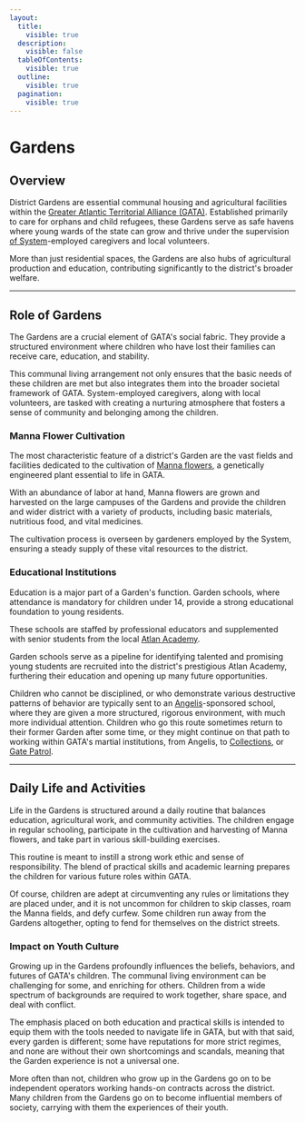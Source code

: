 ```yaml
---
layout:
  title:
    visible: true
  description:
    visible: false
  tableOfContents:
    visible: true
  outline:
    visible: true
  pagination:
    visible: true
---
```


# Gardens

## **Overview**

District Gardens are essential communal housing and agricultural facilities within the [Greater Atlantic Territorial Alliance (GATA)](../the-basics.md). Established primarily to care for orphans and child refugees, these Gardens serve as safe havens where young wards of the state can grow and thrive under the supervision [of System](../politics/the-system.md)-employed caregivers and local volunteers.&#x20;

More than just residential spaces, the Gardens are also hubs of agricultural production and education, contributing significantly to the district's broader welfare.

***

## **Role of Gardens**

The Gardens are a crucial element of GATA's social fabric. They provide a structured environment where children who have lost their families can receive care, education, and stability.

This communal living arrangement not only ensures that the basic needs of these children are met but also integrates them into the broader societal framework of GATA. System-employed caregivers, along with local volunteers, are tasked with creating a nurturing atmosphere that fosters a sense of community and belonging among the children.

### **Manna Flower Cultivation**

The most characteristic feature of a district's Garden are the vast fields and facilities dedicated to the cultivation of [Manna flowers](../history/the-manna-flower.md), a genetically engineered plant essential to life in GATA.

With an abundance of labor at hand, Manna flowers are grown and harvested on the large campuses of the Gardens and provide the children and wider district with a variety of products, including basic materials, nutritious food, and vital medicines.

The cultivation process is overseen by gardeners employed by the System, ensuring a steady supply of these vital resources to the district.

### **Educational Institutions**

Education is a major part of a Garden's function. Garden schools, where attendance is mandatory for children under 14, provide a strong educational foundation to young residents.

These schools are staffed by professional educators and supplemented with senior students from the local [Atlan Academy](the-atlan-academy-system.md).

Garden schools serve as a pipeline for identifying talented and promising young students are recruited into the district's prestigious Atlan Academy, furthering their education and opening up many future opportunities.

Children who cannot be disciplined, or who demonstrate various destructive patterns of behavior are typically sent to an [Angelis](../military-and-defense/angelis.md)-sponsored school, where they are given a more structured, rigorous environment, with much more individual attention. Children who go this route sometimes return to their former Garden after some time, or they might continue on that path to working within GATA's martial institutions, from Angelis, to [Collections](../law-and-order/collections.md), or [Gate Patrol](../law-and-order/gate-patrol.md).

***

## **Daily Life and Activities**

Life in the Gardens is structured around a daily routine that balances education, agricultural work, and community activities. The children engage in regular schooling, participate in the cultivation and harvesting of Manna flowers, and take part in various skill-building exercises.

This routine is meant to instill a strong work ethic and sense of responsibility. The blend of practical skills and academic learning prepares the children for various future roles within GATA.

Of course, children are adept at circumventing any rules or limitations they are placed under, and it is not uncommon for children to skip classes, roam the Manna fields, and defy curfew. Some children run away from the Gardens altogether, opting to fend for themselves on the district streets.

### **Impact on Youth Culture**

Growing up in the Gardens profoundly influences the beliefs, behaviors, and futures of GATA's children. The communal living environment can be challenging for some, and enriching for others. Children from a wide spectrum of backgrounds are required to work together, share space, and deal with conflict.

The emphasis placed on both education and practical skills is intended to equip them with the tools needed to navigate life in GATA, but with that said, every garden is different; some have reputations for more strict regimes, and none are without their own shortcomings and scandals, meaning that the Garden experience is not a universal one.

More often than not, children who grow up in the Gardens go on to be independent operators working hands-on contracts across the district. Many children from the Gardens go on to become influential members of society, carrying with them the experiences of their youth.
